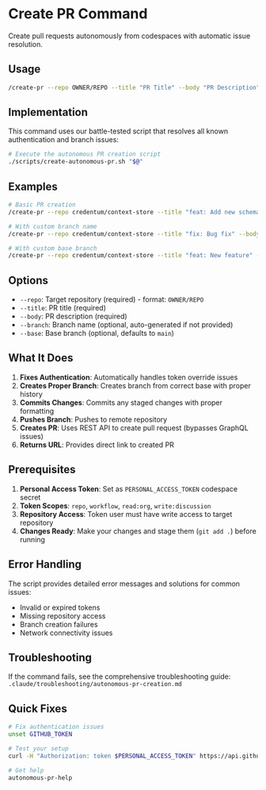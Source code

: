 # Create PR Command

Create pull requests autonomously from codespaces with automatic issue resolution.

## Usage

```bash
/create-pr --repo OWNER/REPO --title "PR Title" --body "PR Description" [options]
```

## Implementation

This command uses our battle-tested script that resolves all known authentication and branch issues:

```bash
# Execute the autonomous PR creation script
./scripts/create-autonomous-pr.sh "$@"
```

## Examples

```bash
# Basic PR creation
/create-pr --repo credentum/context-store --title "feat: Add new schemas" --body "Comprehensive schema collection for AI workflows"

# With custom branch name
/create-pr --repo credentum/context-store --title "fix: Bug fix" --body "Resolves authentication issues" --branch fix/auth-bug

# With custom base branch
/create-pr --repo credentum/context-store --title "feat: New feature" --body "Feature description" --base develop
```

## Options

- `--repo`: Target repository (required) - format: `OWNER/REPO`
- `--title`: PR title (required)
- `--body`: PR description (required)
- `--branch`: Branch name (optional, auto-generated if not provided)
- `--base`: Base branch (optional, defaults to `main`)

## What It Does

1. **Fixes Authentication**: Automatically handles token override issues
2. **Creates Proper Branch**: Creates branch from correct base with proper history
3. **Commits Changes**: Commits any staged changes with proper formatting
4. **Pushes Branch**: Pushes to remote repository
5. **Creates PR**: Uses REST API to create pull request (bypasses GraphQL issues)
6. **Returns URL**: Provides direct link to created PR

## Prerequisites

1. **Personal Access Token**: Set as `PERSONAL_ACCESS_TOKEN` codespace secret
2. **Token Scopes**: `repo`, `workflow`, `read:org`, `write:discussion`
3. **Repository Access**: Token user must have write access to target repository
4. **Changes Ready**: Make your changes and stage them (`git add .`) before running

## Error Handling

The script provides detailed error messages and solutions for common issues:
- Invalid or expired tokens
- Missing repository access
- Branch creation failures
- Network connectivity issues

## Troubleshooting

If the command fails, see the comprehensive troubleshooting guide:
`.claude/troubleshooting/autonomous-pr-creation.md`

## Quick Fixes

```bash
# Fix authentication issues
unset GITHUB_TOKEN

# Test your setup
curl -H "Authorization: token $PERSONAL_ACCESS_TOKEN" https://api.github.com/user

# Get help
autonomous-pr-help
```
